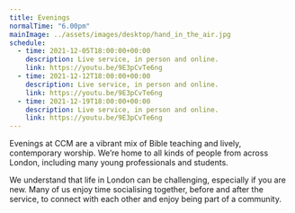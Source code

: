 ```yaml
---
title: Evenings
normalTime: "6.00pm"
mainImage: ../assets/images/desktop/hand_in_the_air.jpg
schedule:             
  - time: 2021-12-05T18:00:00+00:00
    description: Live service, in person and online.
    link: https://youtu.be/9E3pCvTe6ng
  - time: 2021-12-12T18:00:00+00:00
    description: Live service, in person and online.
    link: https://youtu.be/9E3pCvTe6ng
  - time: 2021-12-19T18:00:00+00:00
    description: Live service, in person and online.
    link: https://youtu.be/9E3pCvTe6ng
---
```

Evenings at CCM are a vibrant mix of Bible teaching and lively, contemporary worship. We’re home to all kinds of people from across London, including many young professionals and students.

We understand that life in London can be challenging, especially if you are new. Many of us enjoy time socialising together, before and after the service, to connect with each other and enjoy being part of a community.
